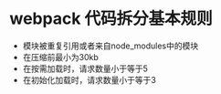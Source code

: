 # webpack 代码拆分基本规则
* 模块被重复引用或者来自node_modules中的模块
* 在压缩前最小为30kb
* 在按需加载时，请求数量小于等于5
* 在初始化加载时，请求数量小于等于3
